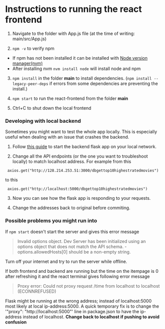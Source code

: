 # Instructions to running the react frontend

1. Navigate to the folder with App.js file (at the time of writing: main/src/App.js)

2. ```npm -v``` to verify npm

* If npm has not been installed it can be installed with [Node version manager(nvm)](https://github.com/nvm-sh/nvm#installing-and-updating) 
* After installing nvm ```nvm install node``` will install node and npm

3. ```npm install``` in the folder **main** to install dependencies. (``` npm install --legacy-peer-deps ``` if errors from some dependencies are preventing the install.)

4. ```npm start``` to run the react-frontend from the folder **main**

5. Ctrl+C to shut down the local frontend

### Developing with local backend


Sometimes you might want to test the whole app locally. This is especially useful when dealing with an issue that crashes the backend.

1. Follow [this guide](https://github.com/movie-book-recommender/movie-book-backend/blob/main/documentation/backend_developer_start.md) to start the backend flask app on your local network.

2. Change all the API endpoints (or the one you want to troubleshoot locally) to match localhost address. For example from this 

``` axios.get("http://128.214.253.51:3000/dbgettop10highestratedmovies")```

to this 

``` axios.get("http://localhost:5000/dbgettop10highestratedmovies")```

3. Now you can see how the flask app is responding to your requests.

4. Change the addresses back to original before commiting.

### Possible problems you might run into

If ```npm start``` doesn't start the server and gives this error message 
> Invalid options object. Dev Server has been initialized using an options object that does not match the API schema. - options.allowedHosts[0] should be a non-empty string. 

Turn off your internet and try to run the server while offline.


If both frontend and backend are running but the time on the itempage is 0 after refreshing it and the react terminal gives following error message
> Proxy error: Could not proxy request /time from localhost to localhost (ECONNREFUSED)

Flask might be running at the wrong address; instead of localhost:5000 most likely at local ip-address:5000. A quick temporary fix is to change the '"proxy": "http://localhost:5000"' line in package.json to have the ip-address instead of localhost.
**Change back to localhost if pushing to avoid confusion**
